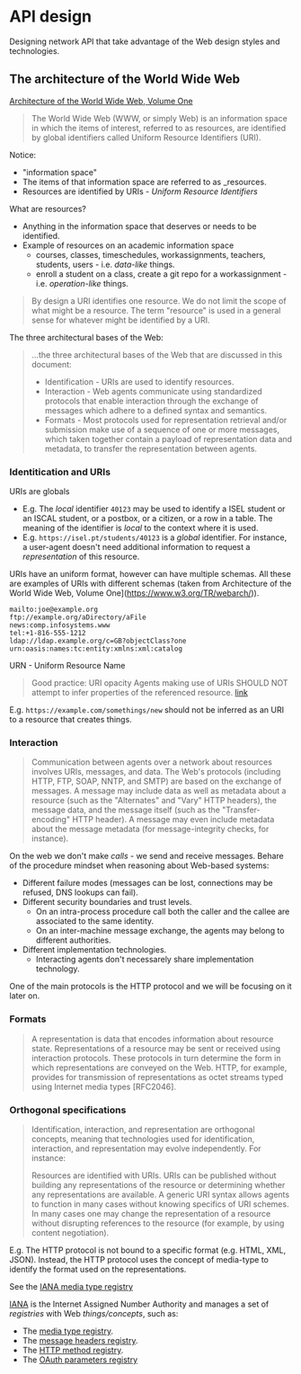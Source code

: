# API design

Designing network API that take advantage of the Web design styles and technologies.

## The architecture of the World Wide Web

[Architecture of the World Wide Web, Volume One](https://www.w3.org/TR/webarch/)

> The World Wide Web (WWW, or simply Web) is an information space in which the items of interest, referred to as resources, are identified by global identifiers called Uniform Resource Identifiers (URI).

Notice:
- "information space"
- The items of that information space are referred to as _resources.
- Resources are identified by URIs - _Uniform Resource Identifiers_

What are resources?
- Anything in the information space that deserves or needs to be identified.
- Example of resources on an academic information space
  - courses, classes, timeschedules, workassignments, teachers, students, users - i.e. _data-like_ things.
  - enroll a student on a class, create a git repo for a workassignment - i.e. _operation-like_ things.
  
> By design a URI identifies one resource. We do not limit the scope of what might be a resource. The term "resource" is used in a general sense for whatever might be identified by a URI.

The three architectural bases of the Web:

> ...the three architectural bases of the Web that are discussed in this document:
> - Identification - URIs are used to identify resources.
> - Interaction - Web agents communicate using standardized protocols that enable interaction through the exchange of messages which adhere to a defined syntax and semantics.
> - Formats - Most protocols used for representation retrieval and/or submission make use of a sequence of one or more messages, which taken together contain a payload of representation data and metadata, to transfer the representation between agents.

### Identitication and URIs

URIs are globals
- E.g. The _local_ identifier `40123` may be used to identify a ISEL student or an ISCAL student, or a postbox, or a citizen, or a row in a table. The meaning of the identifier is _local_ to the context where it is used.
- E.g. `https://isel.pt/students/40123` is a _global_ identifier. For instance, a user-agent doesn't need additional information to request a _representation_ of this resource.

URIs have an uniform format, however can have multiple schemas. All these are examples of URIs with different schemas (taken from Architecture of the World Wide Web, Volume One](https://www.w3.org/TR/webarch/)).

```
mailto:joe@example.org
ftp://example.org/aDirectory/aFile
news:comp.infosystems.www
tel:+1-816-555-1212
ldap://ldap.example.org/c=GB?objectClass?one
urn:oasis:names:tc:entity:xmlns:xml:catalog
```

URN - Uniform Resource Name

> Good practice: URI opacity
> Agents making use of URIs SHOULD NOT attempt to infer properties of the referenced resource.
[link](https://www.w3.org/TR/webarch/#pr-uri-opacity)

E.g. `https://example.com/somethings/new` should not be inferred as an URI to a resource that creates things.

### Interaction

> Communication between agents over a network about resources involves URIs, messages, and data. The Web's protocols (including HTTP, FTP, SOAP, NNTP, and SMTP) are based on the exchange of messages. A message may include data as well as metadata about a resource (such as the "Alternates" and "Vary" HTTP headers), the message data, and the message itself (such as the "Transfer-encoding" HTTP header). A message may even include metadata about the message metadata (for message-integrity checks, for instance).

On the web we don't make _calls_ - we send and receive messages.
Behare of the procedure mindset when reasoning about Web-based systems:
- Different failure modes (messages can be lost, connections may be refused, DNS lookups can fail).
- Different security boundaries and trust levels.
  - On an intra-process procedure call both the caller and the callee are associated to the same identity.
  - On an inter-machine message exchange, the agents may belong to different authorities.
- Different implementation technologies.
  - Interacting agents don't necessarely share implementation technology.

One of the main protocols is the HTTP protocol and we will be focusing on it later on.

### Formats

> A representation is data that encodes information about resource state.
> Representations of a resource may be sent or received using interaction protocols. These protocols in turn determine the form in which representations are conveyed on the Web. HTTP, for example, provides for transmission of representations as octet streams typed using Internet media types [RFC2046].


### Orthogonal specifications

> Identification, interaction, and representation are orthogonal concepts, meaning that technologies used for identification, interaction, and representation may evolve independently. For instance:
>
>    Resources are identified with URIs. URIs can be published without building any representations of the resource or determining whether any representations are available.
>    A generic URI syntax allows agents to function in many cases without knowing specifics of URI schemes.
>    In many cases one may change the representation of a resource without disrupting references to the resource (for example, by using content negotiation).

E.g. The HTTP protocol is not bound to a specific format (e.g. HTML, XML, JSON). 
Instead, the HTTP protocol uses the concept of media-type to identify the format used on the representations.

See the [IANA media type registry](https://www.iana.org/assignments/media-types/media-types.xhtml)

[IANA](https://www.iana.org/) is the Internet Assigned Number Authority and manages a set of _registries_ with Web _things/concepts_, such as:
- The [media type registry](https://www.iana.org/assignments/media-types/media-types.xhtml).
- The [message headers registry](https://www.iana.org/assignments/message-headers/message-headers.xhtml).
- The [HTTP method registry](https://www.iana.org/assignments/http-methods/http-methods.xhtml).
- The [OAuth parameters registry](https://www.iana.org/assignments/oauth-parameters/oauth-parameters.xhtml)
